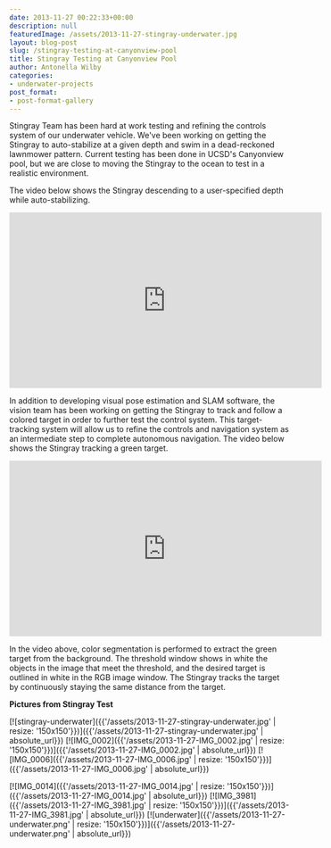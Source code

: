 ```yaml
---
date: 2013-11-27 00:22:33+00:00
description: null
featuredImage: /assets/2013-11-27-stingray-underwater.jpg
layout: blog-post
slug: /stingray-testing-at-canyonview-pool
title: Stingray Testing at Canyonview Pool
author: Antonella Wilby
categories:
- underwater-projects
post_format:
- post-format-gallery
---
```

Stingray Team has been hard at work testing and refining the controls system of our underwater vehicle. We've been working on getting the Stingray to auto-stabilize at a given depth and swim in a dead-reckoned lawnmower pattern. Current testing has been done in UCSD's Canyonview pool, but we are close to moving the Stingray to the ocean to test in a realistic environment.

The video below shows the Stingray descending to a user-specified depth while auto-stabilizing.

<iframe width="560" height="315" src="https://www.youtube.com/embed/Q9eLGGNRPgs?si=-Eo0rC35_y9a49lU" title="YouTube video player" frameborder="0" allow="accelerometer; autoplay; clipboard-write; encrypted-media; gyroscope; picture-in-picture; web-share" allowfullscreen></iframe>

In addition to developing visual pose estimation and SLAM software, the vision team has been working on getting the Stingray to track and follow a colored target in order to further test the control system. This target-tracking system will allow us to refine the controls and navigation system as an intermediate step to complete autonomous navigation. The video below shows the Stingray tracking a green target.

<iframe width="560" height="315" src="https://www.youtube.com/embed/kmZBftBRP1w?si=wyxZYjVFHdT6RFuN" title="YouTube video player" frameborder="0" allow="accelerometer; autoplay; clipboard-write; encrypted-media; gyroscope; picture-in-picture; web-share" allowfullscreen></iframe>

In the video above, color segmentation is performed to extract the green target from the background. The threshold window shows in white the objects in the image that meet the threshold, and the desired target is outlined in white in the RGB image window. The Stingray tracks the target by continuously staying the same distance from the target.

**Pictures from Stingray Test**

[![stingray-underwater]({{'/assets/2013-11-27-stingray-underwater.jpg' | resize: '150x150'}})]({{'/assets/2013-11-27-stingray-underwater.jpg' | absolute_url}})
[![IMG_0002]({{'/assets/2013-11-27-IMG_0002.jpg' | resize: '150x150'}})]({{'/assets/2013-11-27-IMG_0002.jpg' | absolute_url}})
[![IMG_0006]({{'/assets/2013-11-27-IMG_0006.jpg' | resize: '150x150'}})]({{'/assets/2013-11-27-IMG_0006.jpg' | absolute_url}})

[![IMG_0014]({{'/assets/2013-11-27-IMG_0014.jpg' | resize: '150x150'}})]({{'/assets/2013-11-27-IMG_0014.jpg' | absolute_url}})
[![IMG_3981]({{'/assets/2013-11-27-IMG_3981.jpg' | resize: '150x150'}})]({{'/assets/2013-11-27-IMG_3981.jpg' | absolute_url}})
[![underwater]({{'/assets/2013-11-27-underwater.png' | resize: '150x150'}})]({{'/assets/2013-11-27-underwater.png' | absolute_url}})
